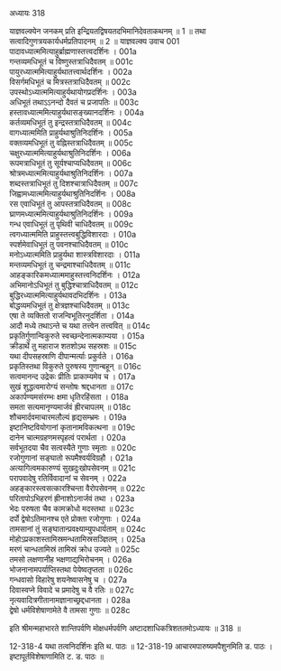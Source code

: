 अध्यायः 318

याज्ञवल्क्येन जनकम् प्रति इन्द्रियतद्विषयतदभिमानिदेवताकथनम् ॥ 1 ॥ तथा सत्वादिगुणत्रयकार्यधर्मप्रतिपादनम् ॥ 2 ॥
याज्ञवल्क्य उवाच 	001  
पादावध्यात्ममित्याहुर्ब्राह्मणास्तत्त्वदर्शिनः ।	001a  
गन्तव्यमधिभूतं च विष्णुस्तत्राधिदैवतम् ॥	001c  
पायुरध्यात्ममित्याहुर्यथातत्त्वार्थदर्शिनः ।	002a  
विसर्गमधिभूतं च मित्रस्तत्राधिदैवतम् ॥	002c  
उपस्थोऽध्यात्ममित्याहुर्यथायोगप्रदर्शिनः ।	003a  
अधिभूतं तथाऽऽनन्दो दैवतं च प्रजापतिः ॥	003c  
हस्तावध्यात्ममित्याहुर्यथासङ्ख्यानदर्शिनः ।	004a  
कर्तव्यमधिभूतं तु इन्द्रस्तत्राधिदैवतम् ॥	004c  
वागध्यात्ममिति प्राहुर्यथाश्रुतिनिदर्शिनः ।	005a  
वक्तव्यमधिभूतं तु वह्निस्तत्राधिदैवतम् ॥	005c  
चक्षुरध्यात्ममित्याहुर्यथाश्रुतिनिदर्शिनः ।	006a  
रूपमत्राधिभूतं तु सूर्यश्चाप्यधिदैवतम् ॥	006c  
श्रोत्रमध्यात्ममित्याहुर्यथाश्रुतिनिदर्शिनः ।	007a  
शब्दस्तत्राधिभूतं तु दिशश्चात्राधिदैवतम् ॥	007c  
जिह्वामध्यात्ममित्याहुर्यथाश्रुतिनिदर्शिनः ।	008a  
रस एवाधिभूतं तु आपस्तत्राधिदैवतम् ॥	008c  
घ्राणमध्यात्ममित्याहुर्यथाश्रुतिनिदर्शिनः ।	009a  
गन्ध एवाधिभूतं तु पृथिवी चाधिदैवतम् ॥	009c  
त्वगध्यात्ममिति प्राहुस्तत्त्वबुद्धिविशारदाः ।	010a  
स्पर्शमेवाधिभूतं तु पवनश्चाधिदैवतम् ॥	010c  
मनोऽध्यात्ममिति प्राहुर्यथा शास्त्रविशारदाः ।	011a  
मन्तव्यमधिभूतं तु चन्द्रमाश्चाधिदैवतम् ॥	011c  
आहङ्कारिकमध्यात्ममाहुस्तत्त्वनिदर्शिनः ।	012a  
अभिमानोऽधिभूतं तु बुद्धिश्चात्राधिदैवतम् ॥	012c  
बुद्धिरध्यात्ममित्याहुर्यथावदभिदर्शिनः ।	013a  
बोद्धव्यमधिभूतं तु क्षेत्रज्ञश्चाधिदैवतम् ॥	013c  
एषा ते व्यक्तितो राजन्विभूतिरनुदर्शिता ।	014a  
आदौ मध्ये तथाऽन्ते च यथा तत्त्वेन तत्त्ववित् ॥	014c  
प्रकृतिर्गुणान्विकुरुते स्वच्छन्देनात्मकाम्यया ।	015a  
क्रीडार्थे तु महाराज शतशोऽथ सहस्रशः ॥	015c  
यथा दीपसहस्राणि दीपान्मर्त्याः प्रकुर्वते ।	016a  
प्रकृतिस्तथा विकुरुते पुरुषस्य गुणान्बहून् ॥	016c  
सत्वमानन्द उद्रेकः प्रीतिः प्राकाम्यमेव च ।	017a  
सुखं शुद्धत्वमारोग्यं सन्तोषः श्रद्दधानता ॥	017c  
अकार्पण्यमसंरम्भः क्षमा धृतिरहिंसता ।	018a  
समता सत्यमानृण्यमार्जवं ह्रीरचापलम् ॥	018c  
शौचमार्दवमाचारमलौल्यं हृद्यसम्भ्रमः ।	019a  
इष्टानिष्टवियोगानां कृतानामविकत्थना ॥	019c  
दानेन चात्मग्रहणमस्पृहत्वं परार्थता ।	020a  
सर्वभूतदया चैव सत्वस्यैते गुणाः स्मृताः ॥	020c  
रजोगुणानां सङ्घातो रूपमैश्वर्यविग्रहौ ।	021a  
अत्यागित्वमकारुण्यं सुखदुःखोपसेवनम् ॥	021c  
परापवादेषु रतिर्विवादानां च सेवनम् ।	022a  
अहङ्कारस्त्वसत्कारश्चिन्ता वैरोपसेवनम् ॥	022c  
परितापोऽभिहरणं ह्रीनाशोऽनार्जवं तथा ।	023a  
भेदः परुषता चैव कामक्रोधो मदस्तथा ॥	023c  
दर्पो द्वेषोऽतिमानश्च एते प्रोक्ता रजोगुणाः ।	024a  
तामसानां तुं सङ्घातान्प्रवक्ष्याम्युपधार्यताम् ॥	024c  
मोहोऽप्रकाशस्तामिस्रमन्धतामिस्रसञ्ज्ञितम् ।	025a  
मरणं चान्धतामिस्रं तामिस्रं क्रोध उज्यते ॥	025c  
तमसो लक्षणानीह भक्षणाद्यभिरोचनम् ।	026a  
भोजनानामपर्याप्तिस्तथा पेयेष्वतृप्तता ॥	026c  
गन्धवासो विहारेषु शयनेष्वासनेषु च ।	027a  
दिवास्वप्ने विवादे च प्रमादेषु च वै रतिः ॥	027c  
नृत्यवादित्रगीतानामज्ञानाच्छ्रद्दधानता ।	028a  
द्वेषो धर्मविशेषाणामेते वै तामसा गुणाः ॥ 	028c  

इति श्रीमन्महाभारते शान्तिपर्वणि मोक्षधर्मपर्वणि अष्टादशाधिकत्रिशततमोऽध्यायः ॥ 318 ॥

12-318-4 यथा तत्वनिदर्शिनः इति थ. पाठः ॥ 12-318-19 आचारमपारुष्यमपैशुनमिति ड. पाठः । इष्टापूर्तविशेषाणामिति ट. ड. पाठः ॥
